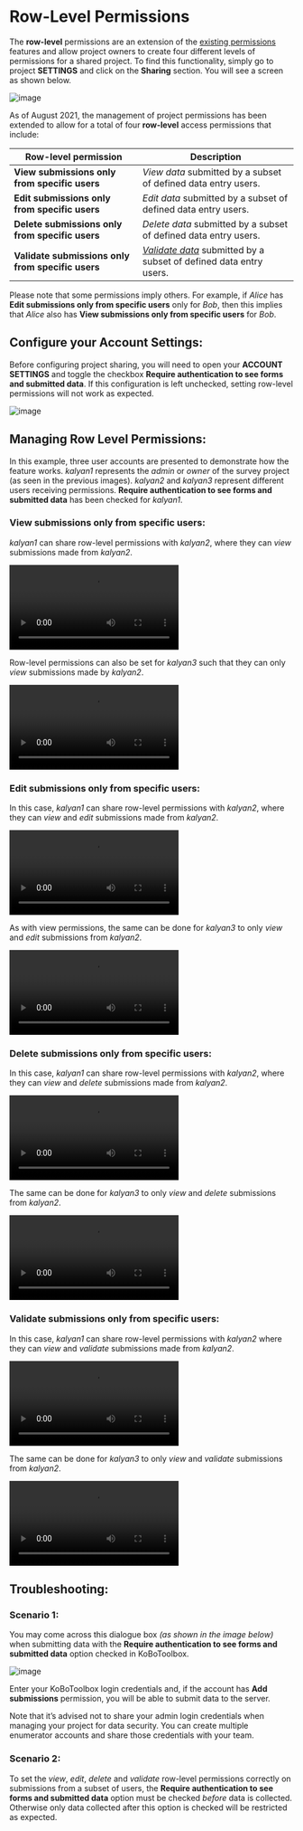 # Row-Level Permissions

The __row-level__ permissions are an extension of the [existing permissions](managing_permissions.md) features and allow project owners to create four different levels of permissions for a shared project. To find this functionality, simply go to project __SETTINGS__ and click on the __Sharing__ section. You will see a screen as shown below.

![image](/images/row_level_permissions/Options.png)

As of August 2021, the management of project permissions has been extended to allow for a total of four __row-level__ access permissions that include:

| Row-level permission                              | Description                                                                                                                    |
|---------------------------------------------------|--------------------------------------------------------------------------------------------------------------------------------|
| __View submissions only from specific users__     | _View data_ submitted by a subset of defined data entry users.                                                                 |
| __Edit submissions only from specific users__     | _Edit data_ submitted by a subset of defined data entry users.                                                                  |
| __Delete submissions only from specific users__   | _Delete data_ submitted by a subset of defined data entry users.                                                               |
| __Validate submissions only from specific users__ | <a class="reference" href="record_validation.html"><i>Validate data</i></a> submitted by a subset of defined data entry users. |

<p class="note">Please note that some permissions imply others. For example, if <i>Alice</i> has <strong>Edit submissions only from specific users</strong> only for <i>Bob</i>, then this implies that <i>Alice</i> also has <strong>View submissions only from specific users</strong> for <i>Bob</i>.</p>

## Configure your Account Settings:

Before configuring project sharing, you will need to open your __ACCOUNT SETTINGS__ and toggle the checkbox __Require authentication to see forms and submitted data__. If this configuration is left unchecked, setting row-level permissions will not work as expected.

![image](/images/row_level_permissions/Accounts_Settings.png)

## Managing Row Level Permissions:

In this example, three user accounts are presented to demonstrate how the feature works. _kalyan1_ represents the _admin_ or _owner_ of the survey project (as seen in the previous images). _kalyan2_ and _kalyan3_ represent different users receiving permissions. __Require authentication to see forms and submitted data__ has been checked for _kalyan1_.

### View submissions only from specific users:

_kalyan1_ can share row-level permissions with _kalyan2_, where they can _view_ submissions made from _kalyan2_.

<video controls><source src="./_static/files/row_level_permissions/1_View_submissions_1.mp4" type="video/mp4"></video>

Row-level permissions can also be set for _kalyan3_ such that they can only _view_ submissions made by _kalyan2_.

<video controls><source src="./_static/files/row_level_permissions/2_View_submissions_2.mp4" type="video/mp4"></video>

### Edit submissions only from specific users:

In this case, _kalyan1_ can share row-level permissions with _kalyan2_, where they can _view_ and _edit_ submissions made from _kalyan2_.

<video controls><source src="./_static/files/row_level_permissions/3_Edit_Submission_1.mp4" type="video/mp4"></video>

As with view permissions, the same can be done for _kalyan3_ to only _view_ and _edit_ submissions from _kalyan2_.

<video controls><source src="./_static/files/row_level_permissions/4_Edit_Submission_2.mp4" type="video/mp4"></video>

### Delete submissions only from specific users:

In this case, _kalyan1_ can share row-level permissions with _kalyan2_, where they can _view_ and _delete_ submissions made from _kalyan2_.

<video controls><source src="./_static/files/row_level_permissions/5_Delete_Submissions_1.mp4" type="video/mp4"></video>

The same can be done for _kalyan3_ to only _view_ and _delete_ submissions from _kalyan2_.

<video controls><source src="./_static/files/row_level_permissions/6_Delete_Submissions_2.mp4" type="video/mp4"></video>

### Validate submissions only from specific users:

In this case, _kalyan1_ can share row-level permissions with _kalyan2_ where they can _view_ and _validate_ submissions made from _kalyan2_.

<video controls><source src="./_static/files/row_level_permissions/7_Validate_Submissions_1.mp4" type="video/mp4"></video>

The same can be done for _kalyan3_ to only _view_ and _validate_ submissions from _kalyan2_.

<video controls><source src="./_static/files/row_level_permissions/8_Validate_Submissions_2.mp4" type="video/mp4"></video>

## Troubleshooting:

### Scenario 1:

You may come across this dialogue box _(as shown in the image below)_ when submitting data with the __Require authentication to see forms and submitted data__ option checked in KoBoToolbox.

![image](/images/row_level_permissions/Login.png)

Enter your KoBoToolbox login credentials and, if the account has __Add submissions__ permission, you will be able to submit data to the server.

<p class="note">Note that it’s advised not to share your admin login credentials when managing your project for data security. You can create multiple enumerator accounts and share those credentials with your team.</p>

### Scenario 2:

To set the _view_, _edit_, _delete_ and _validate_ row-level permissions correctly on submissions from a subset of users, the __Require authentication to see forms and submitted data__ option must be checked _before_ data is collected. Otherwise only data collected after this option is checked will be restricted as expected.
